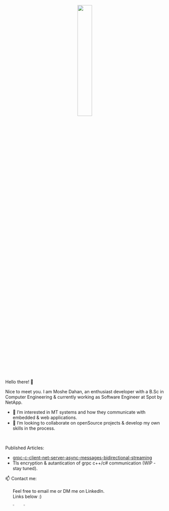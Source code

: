 
<p align="center"> 
<img src=https://raw.githubusercontent.com/gist/ZviMints/21c598c659081f9c0866e29a00bc2468/raw/05205bd01a980bfaaf4b81b8e5264d9fc127f73f/welcome.gif width="30%" ></p>



Hello there! 👋

Nice to meet you. I am Moshe Dahan, an enthusiast developer with a B.Sc in Computer Engineering & currently working as Software Engineer at Spot by NetApp.
- 👀 I’m interested in MT systems and how they communicate with embedded & web applications. 
- 🙌 I’m looking to collaborate on openSource projects & develop my own skills in the process.
<p><br/></p>

Published Articles:
-  [grpc-c-client-net-server-async-messages-bidirectional-streaming](https://medium.com/@dahanmoshe1991/grpc-c-client-net-server-async-messages-bidirectional-streaming-b99232f42020)
-  Tls encryption & autantication of grpc c++/c# communication (WIP - stay tuned).

📫 Contact me:<br/><br/>
&nbsp; &nbsp;&nbsp; &nbsp;Feel free to email me or DM me on LinkedIn.
<br/> &nbsp; &nbsp;&nbsp; &nbsp;Links below :) <br/><br/>
&nbsp; &nbsp;&nbsp; &nbsp;[<img src="https://cdn3.iconfinder.com/data/icons/social-messaging-ui-color-line/245532/116-512.png" align="center" width="3%">](mailto:dahanmoshe1991@gmail.com) 
&nbsp; &nbsp;
[<img src="https://www.vectorico.com/wp-content/uploads/2018/02/LinkedIn-Icon-Square.png" align="center" width="3%">](https://www.linkedin.com/in/moshe-dahan-8a08b6175/)




<!---
dahanmoshe1991/dahanmoshe1991 is a ✨ special ✨ repository because its `README.md` (this file) appears on your GitHub profile.
You can click the Preview link to take a look at your changes.
--->
